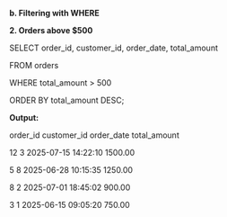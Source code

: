 **b. Filtering with WHERE**



**2. Orders above $500**

SELECT order\_id, customer\_id, order\_date, total\_amount

FROM orders

WHERE total\_amount > 500

ORDER BY total\_amount DESC;



**Output:**



order\_id	customer\_id	order\_date	total\_amount

12	3	2025-07-15 14:22:10	1500.00

5	8	2025-06-28 10:15:35	1250.00

8	2	2025-07-01 18:45:02	900.00

3	1	2025-06-15 09:05:20	750.00



